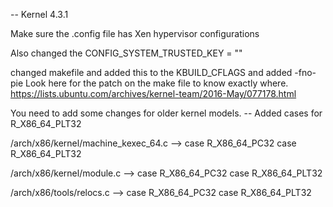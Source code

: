 

-- Kernel 4.3.1

Make sure the .config file has Xen hypervisor configurations

Also changed the CONFIG_SYSTEM_TRUSTED_KEY = ""

changed makefile and added this to the KBUILD_CFLAGS and added -fno-pie
Look here for the patch on the make file to know exactly where.
https://lists.ubuntu.com/archives/kernel-team/2016-May/077178.html

You need to add some changes for older kernel models. 
-- Added cases for R_X86_64_PLT32

/arch/x86/kernel/machine_kexec_64.c 
--> case R_X86_64_PC32
    case R_X86_64_PLT32

/arch/x86/kernel/module.c
--> case R_X86_64_PC32
    case R_X86_64_PLT32

/arch/x86/tools/relocs.c
--> case R_X86_64_PC32
    case R_X86_64_PLT32
